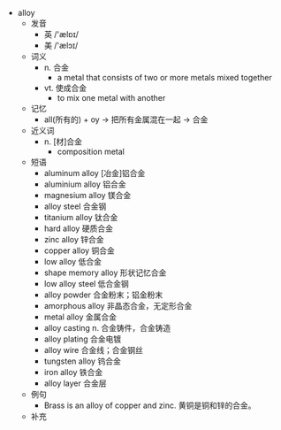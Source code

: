 - alloy
  - 发音
    - 英 /'ælɒɪ/
    - 美 /'ælɔɪ/
  - 词义
    - n. 合金
      - a metal that consists of two or more metals mixed together
    - vt. 使成合金
      - to mix one metal with another
  - 记忆
    - all(所有的) + oy → 把所有金属混在一起 → 合金
  - 近义词
    - n. [材]合金
      - composition metal
  - 短语
    - aluminum alloy [冶金]铝合金
    - aluminium alloy 铝合金
    - magnesium alloy 镁合金
    - alloy steel 合金钢
    - titanium alloy 钛合金
    - hard alloy 硬质合金
    - zinc alloy 锌合金
    - copper alloy 铜合金
    - low alloy 低合金
    - shape memory alloy 形状记忆合金
    - low alloy steel 低合金钢
    - alloy powder 合金粉末；铝金粉末
    - amorphous alloy 非晶态合金，无定形合金
    - metal alloy 金属合金
    - alloy casting n. 合金铸件，合金铸造
    - alloy plating 合金电镀
    - alloy wire 合金线；合金钢丝
    - tungsten alloy 钨合金
    - iron alloy 铁合金
    - alloy layer 合金层
  - 例句
    - Brass is an alloy of copper and zinc. 黄铜是铜和锌的合金。
  - 补充
